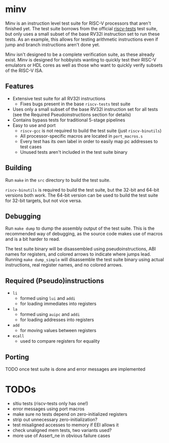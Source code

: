 # minv

Minv is an instruction level test suite for RISC-V processors that aren't finished yet.  The test suite borrows from the official [riscv-tests](https://github.com/riscv-software-src/riscv-tests) test suite, but only uses a small subset of the base RV32I instruction set to run these tests.  As an example, this allows for testing arithmetic instructions even if jump and branch instructions aren't done yet.
  
Minv isn't designed to be a complete verification suite, as these already exist.  Minv is designed for hobbyists wanting to quickly test their RISC-V emulators or HDL cores as well as those who want to quickly verify subsets of the RISC-V ISA.

## Features
 - Extensive test suite for all RV32I instructions
   - Fixes bugs present in the base `riscv-tests` test suite
 - Uses only a small subset of the base RV32I instruction set for all tests (see the Required Pseudoinstructions section for details)
 - Contains bypass tests for traditional 5-stage pipelines
 - Easy to use and port
   - `riscv-gcc` is not required to build the test suite (just `riscv-binutils`)
   - All processor-specific macros are located in `port_macros.s`
   - Every test has its own label in order to easily map pc addresses to test cases
   - Unused tests aren't included in the test suite binary

## Building
Run `make` in the `src` directory to build the test suite.
  
`riscv-binutils` is required to build the test suite, but the 32-bit and 64-bit versions both work.  The 64-bit version can be used to build the test suite for 32-bit targets, but not vice versa.

## Debugging
Run `make dump` to dump the assembly output of the test suite.  This is the recommended way of debugging, as the source code makes use of macros and is a bit harder to read.
  
The test suite binary will be disassembled using pseudoinstructions, ABI names for registers, and colored arrows to indicate where jumps lead.  Running `make dump_simple` will disassemble the test suite binary using actual instructions, real register names, and no colored arrows.

## Required (Pseudo)instructions
 - `li`
    - formed using `lui` and `addi`
    - for loading immediates into registers
 - `la`
    - formed using `auipc` and `addi`
    - for loading addresses into registers
 - `add`
    - for moving values between registers
 - `ecall`
    - used to compare registers for equality

## Porting
TODO once test suite is done and error messages are implemented

# TODOs

 - sltiu tests (riscv-tests only has one!)
 - error messages using port macros
 - make sure no tests depend on zero-initialized registers
 - strip out unnecessary zero-initialization?
 - test misaligned accesses to memory if EEI allows it
 - check unaligned mem tests, two variants used?
 - more use of Assert_ne in obvious failure cases
 